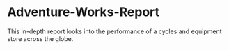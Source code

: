 # Adventure-Works-Report
This in-depth report looks into the performance of a cycles and equipment store across the globe.
